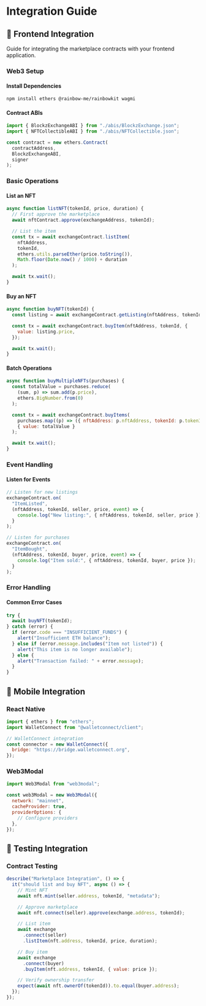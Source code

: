 # Integration Guide

## 🔌 Frontend Integration

Guide for integrating the marketplace contracts with your frontend application.

### Web3 Setup

#### Install Dependencies

```bash
npm install ethers @rainbow-me/rainbowkit wagmi
```

#### Contract ABIs

```javascript
import { BlockzExchangeABI } from "./abis/BlockzExchange.json";
import { NFTCollectibleABI } from "./abis/NFTCollectible.json";

const contract = new ethers.Contract(
  contractAddress,
  BlockzExchangeABI,
  signer
);
```

### Basic Operations

#### List an NFT

```javascript
async function listNFT(tokenId, price, duration) {
  // First approve the marketplace
  await nftContract.approve(exchangeAddress, tokenId);

  // List the item
  const tx = await exchangeContract.listItem(
    nftAddress,
    tokenId,
    ethers.utils.parseEther(price.toString()),
    Math.floor(Date.now() / 1000) + duration
  );

  await tx.wait();
}
```

#### Buy an NFT

```javascript
async function buyNFT(tokenId) {
  const listing = await exchangeContract.getListing(nftAddress, tokenId);

  const tx = await exchangeContract.buyItem(nftAddress, tokenId, {
    value: listing.price,
  });

  await tx.wait();
}
```

#### Batch Operations

```javascript
async function buyMultipleNFTs(purchases) {
  const totalValue = purchases.reduce(
    (sum, p) => sum.add(p.price),
    ethers.BigNumber.from(0)
  );

  const tx = await exchangeContract.buyItems(
    purchases.map((p) => ({ nftAddress: p.nftAddress, tokenId: p.tokenId })),
    { value: totalValue }
  );

  await tx.wait();
}
```

### Event Handling

#### Listen for Events

```javascript
// Listen for new listings
exchangeContract.on(
  "ItemListed",
  (nftAddress, tokenId, seller, price, event) => {
    console.log("New listing:", { nftAddress, tokenId, seller, price });
  }
);

// Listen for purchases
exchangeContract.on(
  "ItemBought",
  (nftAddress, tokenId, buyer, price, event) => {
    console.log("Item sold:", { nftAddress, tokenId, buyer, price });
  }
);
```

### Error Handling

#### Common Error Cases

```javascript
try {
  await buyNFT(tokenId);
} catch (error) {
  if (error.code === "INSUFFICIENT_FUNDS") {
    alert("Insufficient ETH balance");
  } else if (error.message.includes("Item not listed")) {
    alert("This item is no longer available");
  } else {
    alert("Transaction failed: " + error.message);
  }
}
```

## 📱 Mobile Integration

### React Native

```javascript
import { ethers } from "ethers";
import WalletConnect from "@walletconnect/client";

// WalletConnect integration
const connector = new WalletConnect({
  bridge: "https://bridge.walletconnect.org",
});
```

### Web3Modal

```javascript
import Web3Modal from "web3modal";

const web3Modal = new Web3Modal({
  network: "mainnet",
  cacheProvider: true,
  providerOptions: {
    // Configure providers
  },
});
```

## 🧪 Testing Integration

### Contract Testing

```javascript
describe("Marketplace Integration", () => {
  it("should list and buy NFT", async () => {
    // Mint NFT
    await nft.mint(seller.address, tokenId, "metadata");

    // Approve marketplace
    await nft.connect(seller).approve(exchange.address, tokenId);

    // List item
    await exchange
      .connect(seller)
      .listItem(nft.address, tokenId, price, duration);

    // Buy item
    await exchange
      .connect(buyer)
      .buyItem(nft.address, tokenId, { value: price });

    // Verify ownership transfer
    expect(await nft.ownerOf(tokenId)).to.equal(buyer.address);
  });
});
```
